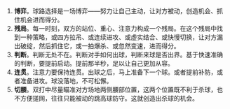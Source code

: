 1. **博弈**。球路选择是一场博弈——努力让自己主动，让对方被动，创造机会、抓住机会进而得分。
2. **残局**。每一时刻，双方的站位、重心、注意力构成一个残局。在这个残局中找到一种策略，或四方拉吊、或连续进攻、或虚实结合、或快慢切换，让对方漏出破绽，然后抓住它，或一拍爆杀、或忽然变速，进而得分。
3. **判断**。判断无处不在。判断对手如何出球，判断来球是否出界。基于快速准确的判断，要提前启动。提前那半秒，足以让自己更加从容。
4. **连贯**。注意力要保持连贯。出球之后，马上准备下一个球。或者提前补防，或者准备进攻。球没落地，不可松懈。
5. **切腰**。双打中尽量瞄准对方场地两侧腰部位置，这两个位置既不利于杀球，也不方便搓网，往往只能被动的跳高球防守。这就创造出杀球的机会。